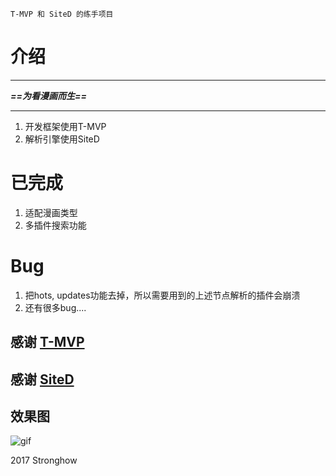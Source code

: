 
```![enter description here][1]
T-MVP 和 SiteD 的练手项目
```
# 介绍
----------

***==为看漫画而生==***

----------


1. 开发框架使用T-MVP
2. 解析引擎使用SiteD


# 已完成
1. 适配漫画类型
2. 多插件搜索功能

# Bug
1. 把hots, updates功能去掉，所以需要用到的上述节点解析的插件会崩溃
2. 还有很多bug....

## 感谢 [T-MVP](https://github.com/north2016/T-MVP)

## 感谢 [SiteD](https://github.com/noear/SiteD)

## 效果图


![gif](./images/1500947194-videorecord-2017-7-25-9-46-34.gif)


2017 Stronghow

